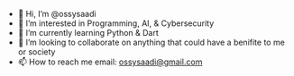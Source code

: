 - 👋 Hi, I’m @ossysaadi
- 👀 I’m interested in Programming, AI, & Cybersecurity
- 🌱 I’m currently learning Python & Dart
- 💞️ I’m looking to collaborate on anything that could have a benifite to me or society 
- 📫 How to reach me email: ossysaadi@gmail.com

<!---
ossysaadi/ossysaadi is a ✨ special ✨ repository because its `README.md` (this file) appears on your GitHub profile.
You can click the Preview link to take a look at your changes.
--->
